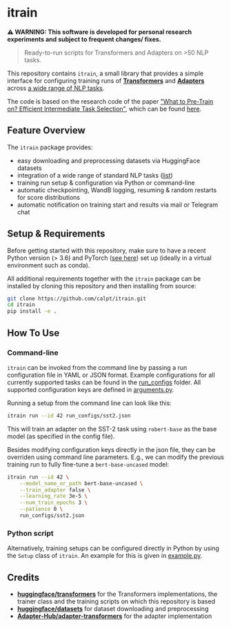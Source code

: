 # itrain

**⚠ WARNING: This software is developed for personal research experiments and subject to frequent changes/ fixes.** 

> Ready-to-run scripts for Transformers and Adapters on >50 NLP tasks.

This repository contains `itrain`, a small library that provides a simple interface for configuring training runs of **[Transformers](https://github.com/huggingface/transformers)** and **[Adapters](https://github.com/Adapter-Hub/adapter-transformers)** across [a wide range of NLP tasks](run_configs).

The code is based on the research code of the paper ["What to Pre-Train on? Efficient Intermediate Task Selection"](https://arxiv.org/pdf/2104.08247), which can be found [here](https://github.com/adapter-hub/efficient-task-transfer).

## Feature Overview

The `itrain` package provides:
- easy downloading and preprocessing datasets via HuggingFace datasets
- integration of a wide range of standard NLP tasks ([list](run_configs))
- training run setup & configuration via Python or command-line
- automatic checkpointing, WandB logging, resuming & random restarts for score distributions
- automatic notification on training start and results via mail or Telegram chat

## Setup & Requirements

Before getting started with this repository, make sure to have a recent Python version (> 3.6) and PyTorch ([see here](https://pytorch.org/get-started/locally/)) set up (ideally in a virtual environment such as conda).

All additional requirements together with the `itrain` package can be installed by cloning this repository and then installing from source:
```bash
git clone https://github.com/calpt/itrain.git
cd itrain
pip install -e .
```

## How To Use

### Command-line

`itrain` can be invoked from the command line by passing a run configuration file in YAML or JSON format.
Example configurations for all currently supported tasks can be found in the [run_configs](run_configs) folder.
All supported configuration keys are defined in [arguments.py](itrain/arguments.py).

Running a setup from the command line can look like this:
```bash
itrain run --id 42 run_configs/sst2.json
```
This will train an adapter on the SST-2 task using `robert-base` as the base model (as specified in the config file).

Besides modifying configuration keys directly in the json file, they can be overriden using command line parameters.
E.g., we can modify the previous training run to fully fine-tune a `bert-base-uncased` model:
```bash
itrain run --id 42 \
    --model_name_or_path bert-base-uncased \
    --train_adapter false \
    --learning_rate 3e-5 \
    --num_train_epochs 3 \
    --patience 0 \
    run_configs/sst2.json
```

### Python script

Alternatively, training setups can be configured directly in Python by using the `Setup` class of `itrain`. An example for this is given in [example.py](example.py).

## Credits

- **[huggingface/transformers](https://github.com/huggingface/transformers)** for the Transformers implementations, the trainer class and the training scripts on which this repository is based
- **[huggingface/datasets](https://github.com/huggingface/datasets)** for dataset downloading and preprocessing
- **[Adapter-Hub/adapter-transformers](https://github.com/Adapter-Hub/adapter-transformers)** for the adapter implementation
